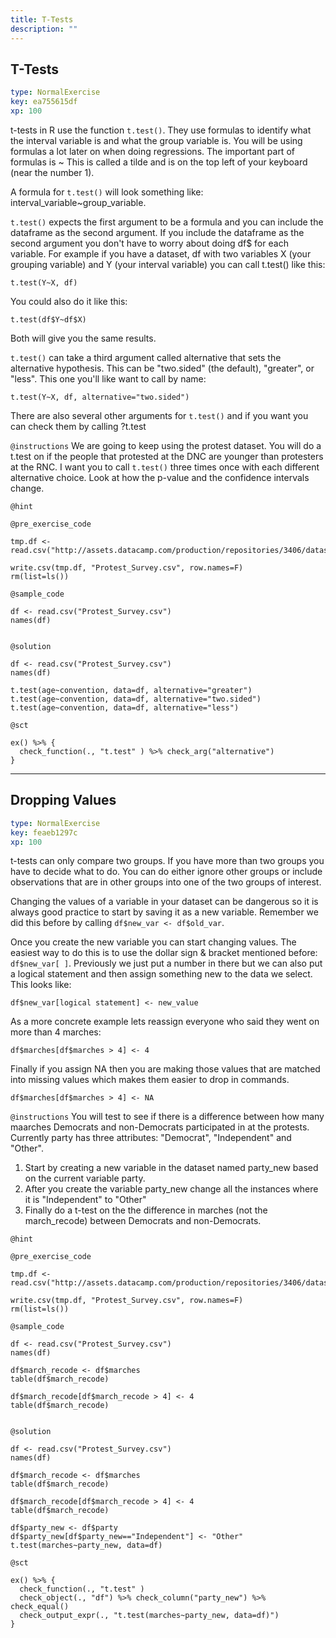 ```yaml
---
title: T-Tests
description: ""
---
```


## T-Tests

```yaml
type: NormalExercise
key: ea755615df
xp: 100
```

t-tests in R use the function `t.test()`. They use formulas to identify what the interval variable is and what the group variable is. You will be using formulas a lot later on when doing regressions. The important part of formulas is ~ This is called a tilde and is on the top left of your keyboard (near the number 1). 

A formula for `t.test()` will look something like: interval_variable~group_variable. 

`t.test()` expects the first argument to be a formula and you can include the dataframe as the second argument. If you include the dataframe as the second argument you don't have to worry about doing df$ for each variable. For example if you have a dataset, df with two variables X (your grouping variable) and Y (your interval variable) you can call t.test() like this: 

```
t.test(Y~X, df) 

```

You could also do it like this:

```
t.test(df$Y~df$X)

```

Both will give you the same results.   


`t.test()` can take a third argument called alternative that sets the alternative hypothesis. This can be "two.sided" (the default), "greater", or "less". This one you'll like want to call by name:

```
t.test(Y~X, df, alternative="two.sided")

```

There are also several other arguments for `t.test()` and if you want you can check them by calling ?t.test

`@instructions`
We are going to keep using the protest dataset. You will do a t.test on if the people that protested at the DNC are younger than protesters at the RNC. I want you to call `t.test()` three times once with each different alternative choice. Look at how the p-value and the confidence intervals change.

`@hint`


`@pre_exercise_code`
```{r}
tmp.df <- read.csv("http://assets.datacamp.com/production/repositories/3406/datasets/41ae7a219de8ed396ebf3d49e6561a03fe27541a/protest_survey.csv")

write.csv(tmp.df, "Protest_Survey.csv", row.names=F)
rm(list=ls())

```

`@sample_code`
```{r}
df <- read.csv("Protest_Survey.csv")
names(df) 


```

`@solution`
```{r}
df <- read.csv("Protest_Survey.csv")
names(df) 

t.test(age~convention, data=df, alternative="greater")
t.test(age~convention, data=df, alternative="two.sided")
t.test(age~convention, data=df, alternative="less")
```

`@sct`
```{r}
ex() %>% {
  check_function(., "t.test" ) %>% check_arg("alternative")
}
```

---

## Dropping Values

```yaml
type: NormalExercise
key: feaeb1297c
xp: 100
```

t-tests can only compare two groups. If you have more than two groups you have to decide what to do. You can do either ignore other groups or include observations that are in other groups into one of the two groups of interest. 

Changing the values of a variable in your dataset can be dangerous so it is always good practice to start by saving it as a new variable. Remember we did this before by calling `df$new_var <- df$old_var`. 

Once you create the new variable you can start changing values. The easiest way to do this is to use the dollar sign & bracket mentioned before: `df$new_var[ ]`. Previously we just put a number in there but we can also put a logical statement and then assign something new to the data we select. This looks like:

```
df$new_var[logical statement] <- new_value 
```

As a more concrete example lets reassign everyone who said they went on more than 4 marches:

```
df$marches[df$marches > 4] <- 4
```

Finally if you assign NA then you are making those values that are matched into missing values which makes them easier to drop in commands.

```
df$marches[df$marches > 4] <- NA
```


`@instructions`
You will test to see if there is a difference between how many maarches Democrats and non-Democrats participated in at the protests. Currently party has three attributes: "Democrat", "Independent" and "Other". 

1. Start by creating a new variable in the dataset named party_new based on the current variable party. 
2. After you create the variable party_new change all the instances where it is "Independent" to "Other"
3. Finally do a t-test on the the difference in marches (not the march_recode) between Democrats and non-Democrats.

`@hint`


`@pre_exercise_code`
```{r}
tmp.df <- read.csv("http://assets.datacamp.com/production/repositories/3406/datasets/41ae7a219de8ed396ebf3d49e6561a03fe27541a/protest_survey.csv")

write.csv(tmp.df, "Protest_Survey.csv", row.names=F)
rm(list=ls())

```

`@sample_code`
```{r}
df <- read.csv("Protest_Survey.csv")
names(df) 

df$march_recode <- df$marches
table(df$march_recode)

df$march_recode[df$march_recode > 4] <- 4
table(df$march_recode)


```

`@solution`
```{r}
df <- read.csv("Protest_Survey.csv")
names(df) 

df$march_recode <- df$marches
table(df$march_recode)

df$march_recode[df$march_recode > 4] <- 4
table(df$march_recode)

df$party_new <- df$party
df$party_new[df$party_new=="Independent"] <- "Other"
t.test(marches~party_new, data=df)
```

`@sct`
```{r}
ex() %>% {
  check_function(., "t.test" )
  check_object(., "df") %>% check_column("party_new") %>% check_equal()
  check_output_expr(., "t.test(marches~party_new, data=df)")
}
```
